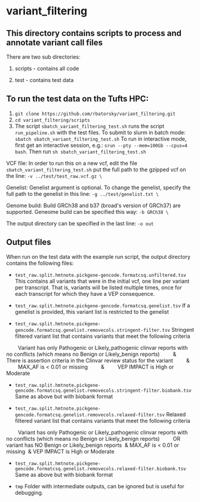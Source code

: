 # variant_filtering

## This directory contains scripts to process and annotate variant call files

There are two sub directories:
1) scripts - contains all code

2) test - contains test data

## To run the test data on the Tufts HPC:

1. `git clone https://github.com/rbatorsky/variant_filtering.git`
2. `cd variant_filtering/scripts`
3. The script `sbatch_variant_filtering_test.sh` runs the script `run_pipeline.sh` with the test files. To submit to slurm in batch mode: `sbatch sbatch_variant_filtering_test.sh` To run in interactive mode, first get an interactive session, e.g.: `srun --pty --mem=100Gb --cpus=4 bash`.
Then run `sh sbatch_variant_filtering_test.sh`

VCF file:
In order to run this on a new vcf, edit the file `sbatch_variant_filtering_test.sh` put the full path to the gzipped vcf on the line:
`-v ../test/test_raw.vcf.gz \`

Genelist:
Genelist argument is optional.
To change the genelist, specify the full path to the genelist in this line:
`-g ../test/genelist.txt \`

Genome build:
Build GRCh38 and b37 (broad's version of GRCh37) are supported.
Geneome build can be specified this way:
`-b GRCh38 \`

The output directory can be specified in the last line:
`-o out`

## Output files

When run on the test data with the example run script, the output directory contains the following files:
- `test_raw.split.hmtnote.pickgene-gencode.formatcsq.unfiltered.tsv`
This contains all variants that were in the initial vcf, one line per variant per transcript.
That is, variants will be listed multiple times, once for each transcript for which they have a VEP consequence.

- `test_raw.split.hmtnote.pickgene-gencode.formatcsq.genelist.tsv`
If a genelist is provided, this variant list is restricted to the genelist

- `test_raw.split.hmtnote.pickgene-gencode.formatcsq.genelist.removecols.stringent-filter.tsv`
Stringent filtered variant list that contains variants that meet the following criteria

        Variant has only Pathogenic or Likely_pathogenic clinvar reports with no conflicts (which means no Benign or Likely_benign reports)
        &
        There is assertion criteria in the Clinvar review status for the variant
        &
        MAX_AF is < 0.01 or missing
        &
        VEP IMPACT is High or Moderate

- `test_raw.split.hmtnote.pickgene-gencode.formatcsq.genelist.removecols.stringent-filter.biobank.tsv` 
Same as above but with biobank format

- `test_raw.split.hmtnote.pickgene-gencode.formatcsq.genelist.removecols.relaxed-filter.tsv`
Relaxed filtered variant list that contains variants that meet the following criteria

        Variant has only Pathogenic or Likely_pathogenic clinvar reports with no conflicts (which means no Benign or Likely_benign reports)
        OR
        variant has NO Benign or Likely_benign reports  & MAX_AF is < 0.01 or missing  & VEP IMPACT is High or Moderate

- `test_raw.split.hmtnote.pickgene-gencode.formatcsq.genelist.removecols.relaxed-filter.biobank.tsv` 
Same as above but with biobank format

- `tmp`
Folder with intermediate outputs, can be ignored but is useful for debugging.
